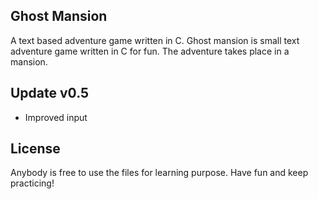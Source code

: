 ## Ghost Mansion
A text based adventure game written in C.
Ghost mansion is small text adventure game written in C for fun. 
The adventure takes place in a mansion.


## Update v0.5

* Improved input

## License

Anybody is free to use the files for learning purpose.
Have fun and keep practicing!
